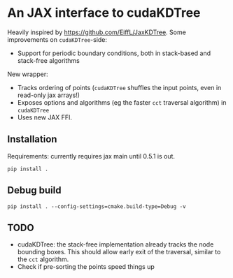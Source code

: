 # An JAX interface to cudaKDTree
Heavily inspired by https://github.com/EiffL/JaxKDTree. 
Some improvements on `cudaKDTree`-side:
- Support for periodic boundary conditions, both in stack-based and stack-free algorithms

New wrapper:
- Tracks ordering of points (`cudaKDTree` shuffles the input points, even in read-only jax arrays!)
- Exposes options and algorithms (eg the faster `cct` traversal algorithm) in `cudaKDTree`
- Uses new JAX FFI.

## Installation
Requirements: currently requires jax main until 0.5.1 is out.

`pip install .`

## Debug build
`pip install . --config-settings=cmake.build-type=Debug -v`

## TODO
- cudaKDTree: the stack-free implementation already tracks the node bounding boxes. This should allow early exit of the traversal, similar to the `cct` algorithm.
- Check if pre-sorting the points speed things up
